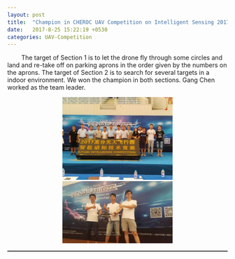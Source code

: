 ```yaml
---  
layout: post  
title:  "Champion in CHEROC UAV Competition on Intelligent Sensing 2017"  
date:   2017-8-25 15:22:19 +0530  
categories: UAV-Competition  
---    
```


&ensp;&ensp;&ensp;&ensp; The target of Section 1 is to let the drone fly through some circles and land and re-take off on parking aprons in the order given by the numbers on the aprons. The target of Section 2 is to search for several targets in a indoor environment. We won the champion in both sections. Gang Chen worked as the team leader.     
<center>
	<img src="/assets/com2017-1.jpeg" width="50%">   
	<img src="/assets/com2017-2.jpeg" width="50%">   
</center>                                                         
<hr style="height:1px;border:none;border-top:1px solid #555555;" />   
    

  

